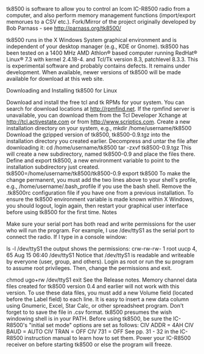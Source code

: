 tk8500 is software to allow you to control an Icom IC-R8500 radio from a computer, and also perform memory management functions (import/export memorues to a CSV etc.). Fork/Mirror of the project originally developed by Bob Parnass - see http://parnass.org/tk8500/

tk8500 runs in the X Windows System graphical environment and is independent of your desktop manager (e.g., KDE or Gnome). tk8500 has been tested on a 1400 MHz AMD Athlon® based computer running RedHat® Linux® 7.3 with kernel 2.4.18-4. and Tcl/Tk version 8.3, patchlevel 8.3.3.
This is experimental software and probably contains defects. It remains under development. When available, newer versions of tk8500 will be made available for download at this web site.

Downloading and Installing tk8500 for Linux

Download and install the free tcl and tk RPMs for your system. You can search for download locations at http://rpmfind.net. If the rpmfind server is unavailable, you can download them from the Tcl Developer Xchange at http://tcl.activestate.com or from http://www.scriptics.com.
Create a new installation directory on your system, e.g., 
mkdir /home/username/tk8500
Download the gzipped version of tk8500, tk8500-0.9.tgz into the installation directory you created earlier. 
Decompress and untar the file after downloading it: 
cd /home/username/tk8500
tar -zxvf tk8500-0.9.tgz
This will create a new subdirectory, named tk8500-0.9 and place the files there. 
Define and export tk8500, a new environment variable to point to the installation subdirectory just created.
tk8500=/home/username/tk8500/tk8500-0.9
export tk8500
To make the change permanent, you must add the two lines above to your shell's profile, e.g., /home/username/.bash_profile if you use the bash shell. 
Remove the .tk8500rc configuration file if you have one from a previous installation.
To ensure the tk8500 environment variable is made known within X Windows, you should logout, login again, then restart your graphical user interface before using tk8500 for the first time.
Notes

Make sure your serial port has both read and write permissions for the user who will run the program.
For example, I use /dev/ttyS1 as the serial port to connect the radio. If I type in a console window:

ls -l /dev/ttyS1
the output shows the permissions:
crw-rw-rw-    1 root     uucp       4,  65 Aug 15 06:40 /dev/ttyS1
Notice that /dev/ttyS1 is readable and writeable by everyone (user, group, and others).
Login as root or run the su program to assume root privileges. Then, change the permissions and exit.

chmod   ugo+rw   /dev/ttyS1
exit
See the Release notes.
Memory channel data files created for tk8500 version 0.4 and earlier will not work with this version. To use these data files, you must add a new Volume field (located before the Label field) to each line. It is easy to insert a new data column using Gnumeric, Excel, Star Calc, or other spreadsheet program. Don't forget to to save the file in .csv format.
tk8500 presumes the wish windowing shell is in your PATH.
Before using tk8500, be sure the IC-R8500's "initial set mode" options are set as follows:
CIV ADDR = 4AH
CIV BAUD = AUTO
CIV TRAN = OFF
CIV 731 = OFF
See pp. 31 - 32 in the IC-R8500 instruction manual to learn how to set them.
Power your IC-R8500 receiver on before starting tk8500 or else the program will freeze.
